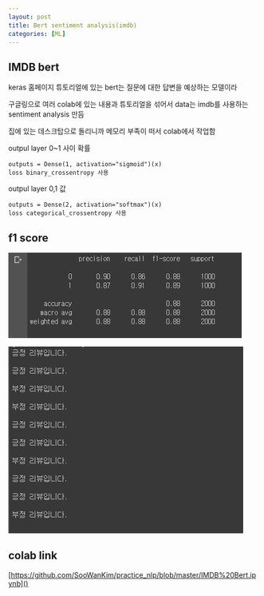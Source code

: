 ```yaml
---
layout: post
title: Bert sentiment analysis(imdb)
categories: [ML]
---
```


## IMDB bert


keras 홈페이지 튜토리얼에 있는 bert는 질문에 대한 답변을 예상하는 모델이라

구글링으로 여러 colab에 있는 내용과 튜토리얼을 섞어서 data는 imdb를 사용하는 sentiment analysis 만듬

집에 있는 데스크탑으로 돌리니까 메모리 부족이 떠서 colab에서 작업함


outpul layer 0~1 사이 확률

```
outputs = Dense(1, activation="sigmoid")(x)
loss binary_crossentropy 사용
```

outpul layer 0,1 값

```
outputs = Dense(2, activation="softmax")(x)
loss categorical_crossentropy 사용
```


## f1 score

![](/assets/images/2020-07-29-bert%20sentiment%20analysis(imdb)/2020-07-29-22-18-25.png)


![](/assets/images/2020-07-29-bert%20sentiment%20analysis(imdb)/2020-07-29-22-18-49.png)


## colab link

[https://github.com/SooWanKim/practice_nlp/blob/master/IMDB%20Bert.ipynb]()